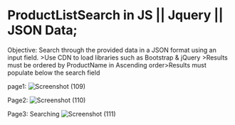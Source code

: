 # ProductListSearch in JS || Jquery || JSON Data;
Objective: Search through the provided data in a JSON format using an input field. >Use CDN to load libraries such as Bootstrap &amp; jQuery >Results must be ordered by ProductName in Ascending order>Results must populate below the search field

page1:
![Screenshot (109)](https://github.com/awaisiftikhar90/ProductListSearch/assets/43185991/87ae47fa-d700-4176-aa21-45e6e676cfbc)

Page2:
![Screenshot (110)](https://github.com/awaisiftikhar90/ProductListSearch/assets/43185991/850e37ee-2419-4288-bf6b-83cf320a7492)

Page3: Searching
![Screenshot (111)](https://github.com/awaisiftikhar90/ProductListSearch/assets/43185991/e724bdcb-a360-4d55-830d-85f8373fcd0f)

